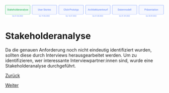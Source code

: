 ![Meilenstein 1: Stakeholderanalyse bis zum 01.06.2022](../assets/progress-01.png)

# Stakeholderanalyse

Da die genauen Anforderung noch nicht eindeutig identifiziert wurden, sollten diese durch Interviews herausgearbeitet werden. Um zu identifizieren, wer interessante Interviewpartner:innen sind, wurde eine Stakeholderanalyse durchgeführt.

[Zurück](../projektziel.md)

[Weiter](../user-stories/README.md)